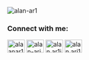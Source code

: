 <p align="left"> <img src="https://komarev.com/ghpvc/?username=alan-ar1&label=Profile%20views&color=0e75b6&style=flat" alt="alan-ar1" /> </p>

<h3 align="left">Connect with me:</h3>
<p align="left">
<a href="https://x.com/a1an_ar1" target="blank"><img align="center" src="https://raw.githubusercontent.com/rahuldkjain/github-profile-readme-generator/master/src/images/icons/Social/twitter.svg" alt="alaanar1" height="30" width="40" /></a>
<a href="https://stackoverflow.com/users/20175437/alan-ari" target="blank"><img align="center" src="https://raw.githubusercontent.com/rahuldkjain/github-profile-readme-generator/master/src/images/icons/Social/stack-overflow.svg" alt="alan-ari" height="30" width="40" /></a>
<a href="https://fb.com/alan.ar1i" target="blank"><img align="center" src="https://raw.githubusercontent.com/rahuldkjain/github-profile-readme-generator/master/src/images/icons/Social/facebook.svg" alt="alan.ar1i" height="30" width="40" /></a>
<a href="https://instagram.com/alan.ari1" target="blank"><img align="center" src="https://raw.githubusercontent.com/rahuldkjain/github-profile-readme-generator/master/src/images/icons/Social/instagram.svg" alt="alan.ari1" height="30" width="40" /></a>
</p>
